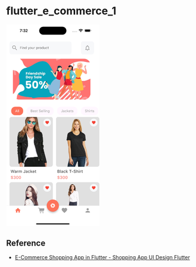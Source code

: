 # flutter_e_commerce_1

<img src="./screenshot/demo.png" width=250>

## Reference
- [E-Commerce Shopping App in Flutter - Shopping App UI Design Flutter](https://www.youtube.com/watch?v=kYZljcaPLiI)
